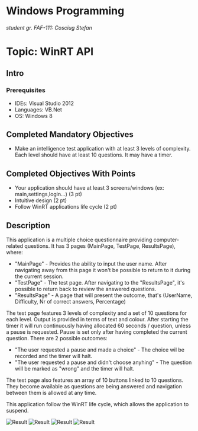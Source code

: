 # Windows Programming
###### student gr. FAF-111: Cosciug Stefan

# Topic: WinRT API
## Intro
### Prerequisites
* IDEs: Visual Studio 2012
* Languages: VB.Net
* OS: Windows 8

## Completed Mandatory Objectives
* Make an intelligence test application with at least 3 levels of complexity. Each level should have at least 10 questions. It may have a timer.

## Completed Objectives With Points
* Your application should have at least 3 screens/windows (ex: main,settings,login...) (3 pt) 
* Intuitive design (2 pt) 
* Follow WinRT applications life cycle (2 pt) 

## Description
This application is a multiple choice questionnaire providing computer-related questions. It has 3 pages (MainPage, TestPage, ResultsPage), where:
* "MainPage" - Provides the ability to input the user name. After navigating away from this page it won't be possible to return to it during the current session.
* "TestPage" - The test page. After navigating to the "ResultsPage", it's possible to return back to review the answered questions.
* "ResultsPage" - A page that will present the outcome, that's (UserName, Difficulty, Nr of correct answers, Percentage)

The test page features 3 levels of complexity and a set of 10 questions for each level. Output is provided in terms of text and colour. 
After starting the timer it will run continuously having allocated 60 seconds / question, unless a pause is requested.
Pause is set only after having completed the current question. There are 2 possible outcomes:
* "The user requested a pause and made a choice" - The choice wil be recorded and the timer will halt.
* "The user requested a pause and didn't choose anyhing" - The question will be marked as "wrong" and the timer will halt.

The test page also features an array of 10 buttons linked to 10 questions. They become available as questions are being answered and navigation between them is allowed at any time.


This application follow the WinRT life cycle, which allows the application to suspend.
 



![Result](https://raw.github.com/TUM-FAF/WP-FAF-111-Cosciug-Stefan/master/lab%236-7/SplashScreen.png)
![Result](https://raw.github.com/TUM-FAF/WP-FAF-111-Cosciug-Stefan/master/lab%236-7/MainWindow.png)
![Result](https://raw.github.com/TUM-FAF/WP-FAF-111-Cosciug-Stefan/master/lab%236-7/TestWindow.png)
![Result](https://raw.github.com/TUM-FAF/WP-FAF-111-Cosciug-Stefan/master/lab%236-7/ResultsWindow.png)


